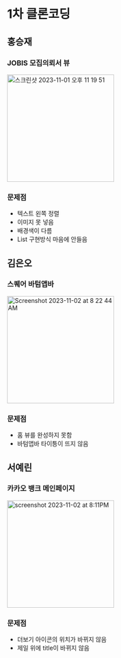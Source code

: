 # 1차 클론코딩
## 홍승재
### JOBIS 모집의뢰서 뷰
<img width="250" alt="스크린샷 2023-11-01 오후 11 19 51" src="https://github.com/Flutter-Study-in-DSM-2023/CloneCoding-1/assets/102791216/c27050cc-e67c-4d2d-b5ac-1958cf44db4c">

### 문제점
- 텍스트 왼쪽 정렬
- 이미지 못 넣음
- 배경색이 다름
- List 구현방식 마음에 안들음

## 김은오
### 스퀘어 바텀앱바
<img width="250" alt="Screenshot 2023-11-02 at 8 22 44 AM" src="https://github.com/Flutter-Study-in-DSM-2023/CloneCoding-1/assets/103027173/4697181a-fd94-4cbf-abfd-c7e1646cca40">

### 문제점
- 홈 뷰를 완성하지 못함
- 바텀앱바 타이틍이 뜨지 않음

## 서예린
### 카카오 뱅크 메인페이지
<img width="250" alt="screenshot 2023-11-02 at 8:11PM" src="C:\Users\user\Desktop\kakaobank\assets\Screenshot_20231102_201948.png">

### 문제점
- 더보기 아이콘의 위치가 바뀌지 않음
- 제일 위에 title이 바뀌지 않음
